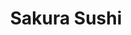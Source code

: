 ---
layout: place
title: "Sakura Sushi"
permalink: /district-of-columbia/washington/sakura-sushi.html
stateAbbr: DC
stateName: District of Columbia
cityName: Washington
seo:
  name: "Sakura Sushi"
  type: Restaurant
  links: https://order.cuboh.com/store/union-kitchen/sakura-sushi
description: "Sakura Sushi serves delicious sushi in Washington, District of Columbia. Try fresh Japanese dishes for a great dining experience. Available for, delivery, and dinner."
place_id: ChIJQWUXLie5t4kRuAq9Z7g6FWs
photos:
  - name: >-
      places/ChIJQWUXLie5t4kRuAq9Z7g6FWs/photos/AeeoHcIVYqC2ZuB8GXpM3lZVT9e8MVdhbeRNHV3WYZSG3PQb6cg__XkDP-bUEnO83sViZVtVjovY9UiwfzcNTBCy2jQBqFMtdNLJ4kbLiooA2ORXX2tRRNNqreRn9M2yPGXlQvmxD_62LZfLzULf4l0Z-5S1ex5NR6yH3eGexaTJFSTqfXsCZgICqyFCceqBqf7Cc4PC2RJznhmGwE_ffS8JI18W6RTHo6GlrBVxT0L_RljQuFCkwmSC4k5pGU_5aGsulOhYDghmM3Y9fC2r0C3xmwFqK1gcjQtxVkyumJgrloB-ew
    widthPx: 900
    heightPx: 600
    authorAttributions:
      - displayName: Sakura Sushi
        uri: https://maps.google.com/maps/contrib/105851908012251163840
        photoUri: >-
          https://lh3.googleusercontent.com/a/ACg8ocJW_de-64ti_6Y4pDsohIYC17YIl0nJbb78jnLIRKx2MxNtkw=s100-p-k-no-mo
    flagContentUri: >-
      https://www.google.com/local/imagery/report/?cb_client=maps_api_places.places_api&image_key=!1e10!2sAF1QipNwKaU0zch3B2ypVuOfBQByJmnHae4fdtUXlduC&hl=en-US
    googleMapsUri: >-
      https://www.google.com/maps/place//data=!3m4!1e2!3m2!1sAF1QipNwKaU0zch3B2ypVuOfBQByJmnHae4fdtUXlduC!2e10!4m2!3m1!1s0x89b7b9272e176541:0x6b153ab867bd0ab8
  - name: >-
      places/ChIJQWUXLie5t4kRuAq9Z7g6FWs/photos/AeeoHcJYPL8bCEBgl0_ucKx26Eef9BNU-06BdDyXmlnsuZTYuI0VPNahURaPQACe8FNZPdEAMEpaRNfQ3JDY8ATy5oxRCFeuaUEpSBWBLuTosxCErpa0a8PLQWgKf0xjc6YgcrlCs3M9K82XCF3AniwhXzdZGE0d91jk1zQJFFU4DOv_sVAASBdRXr-luOpeHFE3pEG0wbU9HDEfPcUCty2-5V_4Xw7JMHbvdZi2e2E60T6LwGTk7K4WVMk16MV_INfpN4YSPc-V3uKUmD6_i7MxnR2zJ-6czj1fPAN9K2NPzJmrqg
    widthPx: 612
    heightPx: 386
    authorAttributions:
      - displayName: Sakura Sushi
        uri: https://maps.google.com/maps/contrib/105851908012251163840
        photoUri: >-
          https://lh3.googleusercontent.com/a/ACg8ocJW_de-64ti_6Y4pDsohIYC17YIl0nJbb78jnLIRKx2MxNtkw=s100-p-k-no-mo
    flagContentUri: >-
      https://www.google.com/local/imagery/report/?cb_client=maps_api_places.places_api&image_key=!1e10!2sAF1QipMWvkLPslbZUeZhsLqohkaF6AAi35t-t6vHTOOc&hl=en-US
    googleMapsUri: >-
      https://www.google.com/maps/place//data=!3m4!1e2!3m2!1sAF1QipMWvkLPslbZUeZhsLqohkaF6AAi35t-t6vHTOOc!2e10!4m2!3m1!1s0x89b7b9272e176541:0x6b153ab867bd0ab8
  - name: >-
      places/ChIJQWUXLie5t4kRuAq9Z7g6FWs/photos/AeeoHcIZ6U1Q3iJ-yUGZaNhixEVZ03KOn_4jLCsvU9skUsBLu6HPD5-I-dZR-SMsTJ1Ay-ihhetA9xFRqqsSXp34yYtn3nPhLK-kRiN8zXG1JWA-JCGmijfLGu7VcK5kvKzu782hoAYClGL7JZlLBRBP69ABwAu7C919J58jSN1lwu9ONUhRnq8CT49QhV7t4kFuCYbyKbCIVFk_tDShmSz-wEMBE-FtyO3rmHMmQYoya55bpxggSjYK0uJT97TLDgwwnHe94hPolxNDU51td-XKTQqgkcyXu1rH5NFVgncIoaBdIA
    widthPx: 900
    heightPx: 600
    authorAttributions:
      - displayName: Sakura Sushi
        uri: https://maps.google.com/maps/contrib/105851908012251163840
        photoUri: >-
          https://lh3.googleusercontent.com/a/ACg8ocJW_de-64ti_6Y4pDsohIYC17YIl0nJbb78jnLIRKx2MxNtkw=s100-p-k-no-mo
    flagContentUri: >-
      https://www.google.com/local/imagery/report/?cb_client=maps_api_places.places_api&image_key=!1e10!2sAF1QipOxJaSEHZUTboKJGi69RXoeAmA-Rkl5G9mxdtDp&hl=en-US
    googleMapsUri: >-
      https://www.google.com/maps/place//data=!3m4!1e2!3m2!1sAF1QipOxJaSEHZUTboKJGi69RXoeAmA-Rkl5G9mxdtDp!2e10!4m2!3m1!1s0x89b7b9272e176541:0x6b153ab867bd0ab8
  - name: >-
      places/ChIJQWUXLie5t4kRuAq9Z7g6FWs/photos/AeeoHcI3mnpDnMMGYgJFkRZQYyU5Uen7KW6qgDjKqKe-AbC4Yd8FsWf1STTmj-BxMjExjaDzhsccEAcKnPxhw_-VNp-3dKSx64hRV6KmnmXpq9t_vsvlJlauu70Ttu9q4azAjzj_GMmLuzoNo6yqzRUu0XDLlgN-EyJ6XsIZLI8zsPx4aM34ZkSPY6tP8rtqcQ1Ck3KQJ6QUOpm0XHdYtAladB_4l-wApBisNWn6CkyJ7n5iEaoVhxCszg5cMuVFbuH71gLn6-FMLrr5S0ZxLAB4d6N6e9oembGOJk7iw7YE589IbQ
    widthPx: 670
    heightPx: 488
    authorAttributions:
      - displayName: Sakura Sushi
        uri: https://maps.google.com/maps/contrib/105851908012251163840
        photoUri: >-
          https://lh3.googleusercontent.com/a/ACg8ocJW_de-64ti_6Y4pDsohIYC17YIl0nJbb78jnLIRKx2MxNtkw=s100-p-k-no-mo
    flagContentUri: >-
      https://www.google.com/local/imagery/report/?cb_client=maps_api_places.places_api&image_key=!1e10!2sAF1QipNvcdVgDouVnNjPrF6PjjgtBH1HsE9ZweyZT9Xm&hl=en-US
    googleMapsUri: >-
      https://www.google.com/maps/place//data=!3m4!1e2!3m2!1sAF1QipNvcdVgDouVnNjPrF6PjjgtBH1HsE9ZweyZT9Xm!2e10!4m2!3m1!1s0x89b7b9272e176541:0x6b153ab867bd0ab8
  - name: >-
      places/ChIJQWUXLie5t4kRuAq9Z7g6FWs/photos/AeeoHcKcOaZ9TqSHV7DKPjxDq_MCzHmGlGDX21QiU1qj9nOR3zL_FZOZae03XvYFGlY-z6B1btKq_XgztfPlarXDgetn-XzmO9f-MB79Mlfza2Geu-Ag74emHho4aMqrutZ_FifILGPFwPNVMk7natSelgEEAbPSJDtWNyU6L6hISdlwWM4QxBNlCiOSwDNYpDybX0hs6HnAkPfWE6eCqCsiYYQhUywbRcIHv2ecZcjVeRGKju_wNuW_XuGd8GoPFmRD7GDdgMTqHIi5WhfE68hdg5LlfcOP_s6IJJ_uv1ONHu6cmg
    widthPx: 690
    heightPx: 484
    authorAttributions:
      - displayName: Sakura Sushi
        uri: https://maps.google.com/maps/contrib/105851908012251163840
        photoUri: >-
          https://lh3.googleusercontent.com/a/ACg8ocJW_de-64ti_6Y4pDsohIYC17YIl0nJbb78jnLIRKx2MxNtkw=s100-p-k-no-mo
    flagContentUri: >-
      https://www.google.com/local/imagery/report/?cb_client=maps_api_places.places_api&image_key=!1e10!2sAF1QipPdQZ0g2UTvwUrFqjKTdHXnUh5jrqdpV7Hg1ARo&hl=en-US
    googleMapsUri: >-
      https://www.google.com/maps/place//data=!3m4!1e2!3m2!1sAF1QipPdQZ0g2UTvwUrFqjKTdHXnUh5jrqdpV7Hg1ARo!2e10!4m2!3m1!1s0x89b7b9272e176541:0x6b153ab867bd0ab8
  - name: >-
      places/ChIJQWUXLie5t4kRuAq9Z7g6FWs/photos/AeeoHcIkVk5pp71BKUgfek_duPUvVGkcS3rkiJYvDPBb6J0ruVE4X3nx902zNZvyR3WpGe3N3RfoQO2ci2oGL5pNidSrvsT6_N16FoDQ-vCxqa8lNc5bj6aZmy7wzQJ3EIhhjGZ_s1jHCR7IoMzPswRsViToIVflcultmaYsewFw69dQjveM1QmprVKz0_Hu5IedQZ6zSDGpXojFDfYCZ2JoQNNJBeQ1iWF-EZtN4oM5ABeM-lO3ELWGb8yCtKVc1vanOCysQoiTABN09-e8itJ1DaNJd7j43xuFKTVqk8mdnb0noO9ZwMcBWLrpxT0RBxN-hP1iB6iQZOC_2hOQzyqOL8tm5ePouu81JTs8819HhQlmezOeUmZrgVTAgOI89g7EM4MS93DKlPG0I6jIraXiXcKjkI57cLoJrUYPW7Y
    widthPx: 3024
    heightPx: 4032
    authorAttributions:
      - displayName: Bobbi DeAnda
        uri: https://maps.google.com/maps/contrib/102875636757664646909
        photoUri: >-
          https://lh3.googleusercontent.com/a-/ALV-UjVJPsDfH8IruO-qT5xvAw5hHFTFEBnQxwZGSRu2D3alfoZzB1J28w=s100-p-k-no-mo
    flagContentUri: >-
      https://www.google.com/local/imagery/report/?cb_client=maps_api_places.places_api&image_key=!1e10!2sCIHM0ogKEICAgMDQjdtX&hl=en-US
    googleMapsUri: >-
      https://www.google.com/maps/place//data=!3m4!1e2!3m2!1sCIHM0ogKEICAgMDQjdtX!2e10!4m2!3m1!1s0x89b7b9272e176541:0x6b153ab867bd0ab8
  - name: >-
      places/ChIJQWUXLie5t4kRuAq9Z7g6FWs/photos/AeeoHcJufN9FBbEdSTcqGmD5RA3Pzb9qYtN8WVr-3CTh46KZ1jpdlPuDOUVUrITTf786eZs-eCy-M_CI5j8nKmh7AROKZ3NO-F6ceMynmUe1L--uWGhnvghRnXobTJkMQMLAHXe-a7NIBMHgtlQhdY-l2nZxjyQP3JCRKliY7dNVxKQaE7IbAJ-jKF9ke42hwDzXgvcK4x0JozjmdqLy3GogqAmCKfbRVnXCCgKMIYLxHVbVA-R7WTK7kjpdlsGOq9I1_kbytztLX0uNsMk_FxCjE_rMTjDlUiQLh06QTUxZ42rqig
    widthPx: 658
    heightPx: 484
    authorAttributions:
      - displayName: Sakura Sushi
        uri: https://maps.google.com/maps/contrib/105851908012251163840
        photoUri: >-
          https://lh3.googleusercontent.com/a/ACg8ocJW_de-64ti_6Y4pDsohIYC17YIl0nJbb78jnLIRKx2MxNtkw=s100-p-k-no-mo
    flagContentUri: >-
      https://www.google.com/local/imagery/report/?cb_client=maps_api_places.places_api&image_key=!1e10!2sAF1QipOQEjadCKY_-DYw45vjUyIziTLSmP08AEVhvZ5v&hl=en-US
    googleMapsUri: >-
      https://www.google.com/maps/place//data=!3m4!1e2!3m2!1sAF1QipOQEjadCKY_-DYw45vjUyIziTLSmP08AEVhvZ5v!2e10!4m2!3m1!1s0x89b7b9272e176541:0x6b153ab867bd0ab8
  - name: >-
      places/ChIJQWUXLie5t4kRuAq9Z7g6FWs/photos/AeeoHcLO6krUunB_Gjh-bTnsEouroQ5yhm2y8LF8SQkgs0IxCvHAkSpRjXFBF-0pcozo-KoC0y-J08UsBp-zKnP1gHEzsITmgMFWh6fEilMAitUGemDxEJd_jU1PPvvUen-iANj8CbYU11nUd6sO0Wvj9it3f57UicflcGETeK0gOCRjRTDR_oB5TfAFnSoO3_gJorEtjGpD9zW7-FsMj8XhH1ruR6gKLt5ZNn-CFgUplo6YfnKZ2Hqb49N4rpfMEhwLpIi5CZZ5oE3tMgYVR6HxfwjY88sHpFjp8VD9ehCCb2_p4g
    widthPx: 686
    heightPx: 500
    authorAttributions:
      - displayName: Sakura Sushi
        uri: https://maps.google.com/maps/contrib/105851908012251163840
        photoUri: >-
          https://lh3.googleusercontent.com/a/ACg8ocJW_de-64ti_6Y4pDsohIYC17YIl0nJbb78jnLIRKx2MxNtkw=s100-p-k-no-mo
    flagContentUri: >-
      https://www.google.com/local/imagery/report/?cb_client=maps_api_places.places_api&image_key=!1e10!2sAF1QipNZ2AB8zSBlIdwPGjmpSMa-Xy-slg19qS8nl32T&hl=en-US
    googleMapsUri: >-
      https://www.google.com/maps/place//data=!3m4!1e2!3m2!1sAF1QipNZ2AB8zSBlIdwPGjmpSMa-Xy-slg19qS8nl32T!2e10!4m2!3m1!1s0x89b7b9272e176541:0x6b153ab867bd0ab8
  - name: >-
      places/ChIJQWUXLie5t4kRuAq9Z7g6FWs/photos/AeeoHcLkr1AtYRPQXmGonvgnkyoT9j6CMLYOropxEKryHszBOU2YAzHQBPPlSkJD_moxOPeFxtS3M084PssGlmfGlfHHGB96rDpbTLw_XGoH6ZtQg_rNOecQKiohADpeTtFDLF2eZJXyRqUquBni1ff4QWjm8oSNryaU_cqST2ScJEr_B5bZPsrcqO3EPg6luUez1VOyQ4l64jGA_BxOy-yTdKIF17T4rWaILlf0bLllHJM3pA55ZBDSlvMV3hNzZ2mIhsw4J3tglnbJuv8uyrxzk6T6mefD8IK0TEk8H1JmzFcpoA
    widthPx: 678
    heightPx: 502
    authorAttributions:
      - displayName: Sakura Sushi
        uri: https://maps.google.com/maps/contrib/105851908012251163840
        photoUri: >-
          https://lh3.googleusercontent.com/a/ACg8ocJW_de-64ti_6Y4pDsohIYC17YIl0nJbb78jnLIRKx2MxNtkw=s100-p-k-no-mo
    flagContentUri: >-
      https://www.google.com/local/imagery/report/?cb_client=maps_api_places.places_api&image_key=!1e10!2sAF1QipMuxBlKv_nB7a3xocImCSh6X1le3aQ9M68e6dmq&hl=en-US
    googleMapsUri: >-
      https://www.google.com/maps/place//data=!3m4!1e2!3m2!1sAF1QipMuxBlKv_nB7a3xocImCSh6X1le3aQ9M68e6dmq!2e10!4m2!3m1!1s0x89b7b9272e176541:0x6b153ab867bd0ab8
  - name: >-
      places/ChIJQWUXLie5t4kRuAq9Z7g6FWs/photos/AeeoHcKmr9WzbwlvS-VRD0IvOtcxvrI3vIRUK6TRARcMyMF94YKJZZA_B1Iv2_pSeZWAkYs6Ql-x_UgBei3UaZWWtSIkHBXNqyDdxaeyNfiWfvtDtsuYpKY0WYP5P7fSXmAb-JSlHQJFaNiYDR0FxA2nQBa6NKT_jgtAE9Uw2gqAJNQ5OpAOHeAM1H3MD24zWOV4sEnMTBdQvVB9bYpA32PT9WFMO98uCCx2h0BCvP1pLu12UpjfcuwjsdP0KngqT5c1TgvPAox9AJoDHhYwQllOD04_uKncQ65J7dw9TotgUbqxpQ
    widthPx: 900
    heightPx: 1349
    authorAttributions:
      - displayName: Sakura Sushi
        uri: https://maps.google.com/maps/contrib/105851908012251163840
        photoUri: >-
          https://lh3.googleusercontent.com/a/ACg8ocJW_de-64ti_6Y4pDsohIYC17YIl0nJbb78jnLIRKx2MxNtkw=s100-p-k-no-mo
    flagContentUri: >-
      https://www.google.com/local/imagery/report/?cb_client=maps_api_places.places_api&image_key=!1e10!2sAF1QipPvdAs00R0T4uvYIFVD0QovBxDLxUuq2-boBthK&hl=en-US
    googleMapsUri: >-
      https://www.google.com/maps/place//data=!3m4!1e2!3m2!1sAF1QipPvdAs00R0T4uvYIFVD0QovBxDLxUuq2-boBthK!2e10!4m2!3m1!1s0x89b7b9272e176541:0x6b153ab867bd0ab8
address: 1222 H St NE, Washington, DC 20002, USA
street: 1222 H St NE
city: Washington
state: DC
zip: '20002'
country: USA
neighborhood: H Street Corridor
latitude: '38.900383'
longitude: '-76.989374'
accessibility_options: null
business_status: OPERATIONAL
name: Sakura Sushi
google_maps_links: null
primary_type: Restaurant
opening_hours:
  regular: null
  current: null
secondary_opening_hours:
  regular:
    weekdayDescriptions: null
    type: null
  current:
    weekdayDescriptions: null
    type: null
phone: null
price_level: null
price_range: null
rating: '1.0'
rating_count: 0
website: https://order.cuboh.com/store/union-kitchen/sakura-sushi
reviews:
  - ChdDSUhNMG9nS0VJQ0FnTURRamR1WHZ3RRAB
parking_options: {}
payment_options:
  acceptsCreditCards: true
allow_dogs: null
curbside_pickup: null
delivery: true
dine_in: true
good_for_children: null
good_for_groups: null
good_for_sports: null
live_music: false
menu_for_children: null
outdoor_seating: null
reservable: null
restroom: null
serves_beer: null
serves_breakfast: null
serves_brunch: null
serves_cocktails: null
serves_coffee: null
serves_dinner: true
serves_dessert: null
serves_lunch: null
serves_vegetarian_food: null
serves_wine: null
takeout: null
update_category: essentials
summary: null

---
